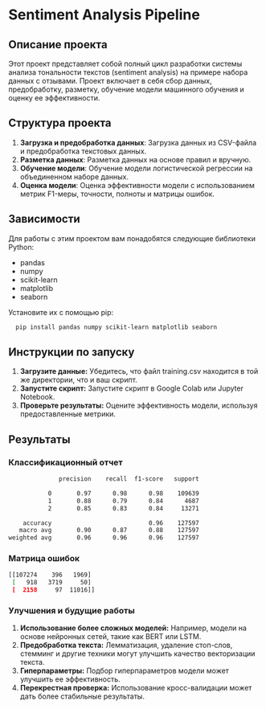 # Sentiment Analysis Pipeline

## Описание проекта

Этот проект представляет собой полный цикл разработки системы анализа тональности текстов (sentiment analysis) на примере набора данных с отзывами. Проект включает в себя сбор данных, предобработку, разметку, обучение модели машинного обучения и оценку ее эффективности.

## Структура проекта

1. **Загрузка и предобработка данных**: Загрузка данных из CSV-файла и предобработка текстовых данных.
2. **Разметка данных**: Разметка данных на основе правил и вручную.
3. **Обучение модели**: Обучение модели логистической регрессии на объединенном наборе данных.
4. **Оценка модели**: Оценка эффективности модели с использованием метрик F1-меры, точности, полноты и матрицы ошибок.

## Зависимости

Для работы с этим проектом вам понадобятся следующие библиотеки Python:
- pandas
- numpy
- scikit-learn
- matplotlib
- sеabоrn

Установите их с помощью pip:
```bash
  pip install pandas numpy scikit-learn matplotlib seaborn
```

## Инструкции по запуску

1. **Загрузите данные:** Убедитесь, что файл training.csv находится в той же директории, что и ваш скрипт.
2. **Запустите скрипт:** Запустите скрипт в Google Colab или Jupyter Notebook.
3. **Проверьте результаты:** Оцените эффективность модели, используя предоставленные метрики.

## Результаты
### Классификационный отчет
```bash
              precision    recall  f1-score   support

           0       0.97      0.98      0.98    109639
           1       0.88      0.79      0.84      4687
           2       0.85      0.83      0.84     13271

    accuracy                           0.96    127597
   macro avg       0.90      0.87      0.88    127597
weighted avg       0.96      0.96      0.96    127597
```
### Матрица ошибок
```bash
[[107274    396   1969]
 [   918   3719     50]
 [  2158     97  11016]]
```
### Улучшения и будущие работы

1. **Использование более сложных моделей:** Например, модели на основе нейронных сетей, такие как BERT или LSTM.
2. **Предобработка текста:** Лемматизация, удаление стоп-слов, стемминг и другие техники могут улучшить качество векторизации текста.
3. **Гиперпараметры:** Подбор гиперпараметров модели может улучшить ее эффективность.
4. **Перекрестная проверка:** Использование кросс-валидации может дать более стабильные результаты.
